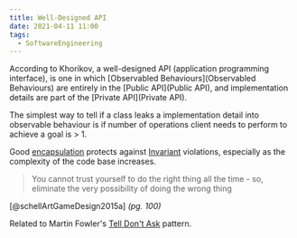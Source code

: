 ```yaml
---
title: Well-Designed API
date: 2021-04-11 11:00
tags:
  - SoftwareEngineering
---
```


According to Khorikov, a well-designed API (application programming interface), is one in which [Observabled Behaviours](Observabled Behaviours) are entirely in the [Public API](Public API), and implementation details are part of the [Private API](Private API).

The simplest way to tell if a class leaks a implementation detail into observable behaviour is if number of operations client needs to perform to achieve a goal is > 1.

Good [encapsulation](encapsulation.md) protects against [Invariant](Invariant) violations, especially as the complexity of the code base increases.

> You cannot trust yourself to do the right thing all the time - so, eliminate the very possibility of doing the wrong thing

[@schellArtGameDesign2015a] *(pg. 100)*

Related to Martin Fowler's [Tell Don't Ask](https://martinfowler.com/bliki/TellDontAsk.html) pattern.